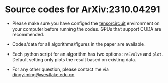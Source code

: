# Source codes for ArXiv:2310.04291
- Please make sure you have configed the [tensorcircuit](https://tensorcircuit.readthedocs.io/en/latest/) environment on your computer before running the codes. GPUs that support CUDA are recommended.

- Codes/data for all algorithms/figures in the paper are available.

- Each python script for an algorithm has two options: ```reEvolve``` and ```plot```. Default setting only plots the result based on existing data.

- For any other question, please contact me via dingyiming@westlake.edu.cn
